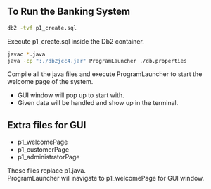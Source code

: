 ## To Run the Banking System

```bash
db2 -tvf p1_create.sql 
```
Execute p1_create.sql inside the Db2 container.

```bash
javac *.java
java -cp ":./db2jcc4.jar" ProgramLauncher ./db.properties
```
Compile all the java files and execute ProgramLauncher to start the welcome page of the system.
- GUI window will pop up to start with.
- Given data will be handled and show up in the terminal.


## Extra files for GUI

- p1_welcomePage
- p1_customerPage
- p1_administratorPage

These files replace p1.java.\
ProgramLauncher will navigate to p1_welcomePage for GUI window.


